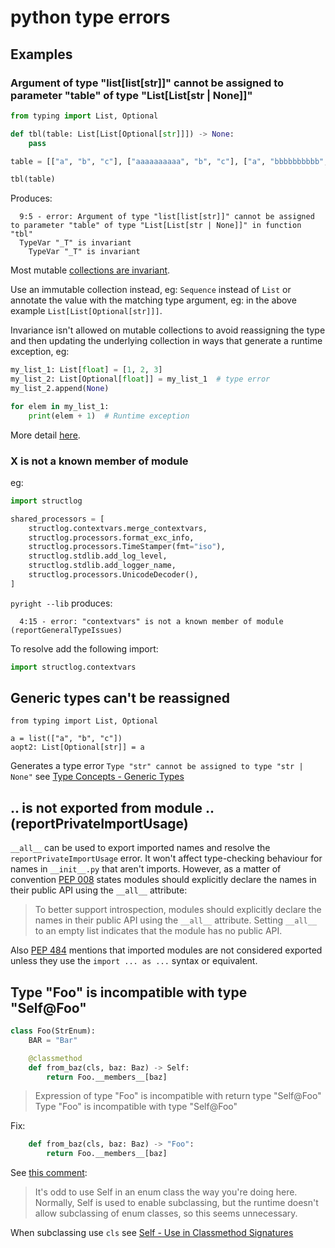 # python type errors

## Examples

### Argument of type "list[list[str]]" cannot be assigned to parameter "table" of type "List[List[str | None]]"

```python
from typing import List, Optional

def tbl(table: List[List[Optional[str]]]) -> None:
    pass

table = [["a", "b", "c"], ["aaaaaaaaaa", "b", "c"], ["a", "bbbbbbbbbb", "c"]]

tbl(table)
```

Produces:

```
  9:5 - error: Argument of type "list[list[str]]" cannot be assigned to parameter "table" of type "List[List[str | None]]" in function "tbl"
  TypeVar "_T" is invariant
    TypeVar "_T" is invariant
```

Most mutable [collections are invariant](https://mypy.readthedocs.io/en/stable/common_issues.html?highlight=invariant#invariance-vs-covariance).

Use an immutable collection instead, eg: `Sequence` instead of `List` or annotate the value with the matching type argument, eg: in the above example `List[List[Optional[str]]]`.

Invariance isn't allowed on mutable collections to avoid reassigning the type and then updating the underlying collection in ways that generate a runtime exception, eg:

```python
my_list_1: List[float] = [1, 2, 3]
my_list_2: List[Optional[float]] = my_list_1  # type error
my_list_2.append(None)

for elem in my_list_1:
    print(elem + 1)  # Runtime exception
```

More detail [here](https://github.com/microsoft/pyright/blob/main/docs/type-concepts.md#type-assignability).

### X is not a known member of module

eg:

```python
import structlog

shared_processors = [
    structlog.contextvars.merge_contextvars,
    structlog.processors.format_exc_info,
    structlog.processors.TimeStamper(fmt="iso"),
    structlog.stdlib.add_log_level,
    structlog.stdlib.add_logger_name,
    structlog.processors.UnicodeDecoder(),
]
```

`pyright --lib` produces:

```
  4:15 - error: "contextvars" is not a known member of module (reportGeneralTypeIssues)
```

To resolve add the following import:

```python
import structlog.contextvars
```

## Generic types can't be reassigned

```
from typing import List, Optional

a = list(["a", "b", "c"])
aopt2: List[Optional[str]] = a
```

Generates a type error `Type "str" cannot be assigned to type "str | None"` see [Type Concepts - Generic Types](https://github.com/microsoft/pyright/blob/master/docs/type-concepts.md#generic-types)

## .. is not exported from module .. (reportPrivateImportUsage)

`__all__` can be used to export imported names and resolve the `reportPrivateImportUsage` error. It won't affect type-checking behaviour for names in `__init__.py` that aren't imports. However, as a matter of convention [PEP 008](https://peps.python.org/pep-0008/#public-and-internal-interfaces) states modules should explicitly declare the names in their public API using the `__all__` attribute:

> To better support introspection, modules should explicitly declare the names in their public API using the `__all__` attribute. Setting `__all__` to an empty list indicates that the module has no public API.

Also [PEP 484](https://www.python.org/dev/peps/pep-0484/#stub-files) mentions that imported modules are not considered exported unless they use the `import ... as ...` syntax or equivalent.

## Type "Foo" is incompatible with type "Self@Foo"

```python
class Foo(StrEnum):
    BAR = "Bar"

    @classmethod
    def from_baz(cls, baz: Baz) -> Self:
        return Foo.__members__[baz]
```

> Expression of type "Foo" is incompatible with return type "Self@Foo"
> Type "Foo" is incompatible with type "Self@Foo"

Fix:

```python
    def from_baz(cls, baz: Baz) -> "Foo":
        return Foo.__members__[baz]
```

See [this comment](https://github.com/microsoft/pyright/issues/7712#issuecomment-2059690457):

> It's odd to use Self in an enum class the way you're doing here. Normally, Self is used to enable subclassing, but the runtime doesn't allow subclassing of enum classes, so this seems unnecessary.

When subclassing use `cls` see [Self - Use in Classmethod Signatures](https://typing.readthedocs.io/en/latest/spec/generics.html#use-in-classmethod-signatures)
